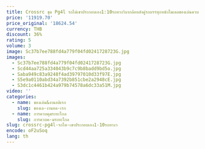 ```yaml
---
title: Crossrc ชุด Pg4l รถไต่เขาประกอบเอง1:10รถทางวิบากล้อหลังคู่รถบรรทุกหนังโมเดลของเล่นควบคุมระยะไกล
price: '11919.70'
price_original: '18624.54'
currency: THB
discount: 36%
rating: 5
volume: 3
image: Sc37b7ee788fd4a779f04fd0241728723G.jpg
images:
  - Sc37b7ee788fd4a779f04fd0241728723G.jpg
  - Scd44aa725a334043b9c7c9b8badd9bd5o.jpg
  - Saba949c83a9248f4ad39797010d33f97E.jpg
  - S5e9a0110abd34a7392b851cbe2a2948cE.jpg
  - S3dc1c4461b424a979b74578a6dc33a51M.jpg
video: ''
categories:
  - name: ของเล่น&งานอดิเรก
    slug: ของเล-งานอด-เรก
  - name: การควบคุมระยะไกล
    slug: การควบค-มระยะไกล
slug: crossrc-pg4l-รถไต-เขาประกอบเอง1-10รถทางว
encode: oF2uSoq
lang: th
---
```

  